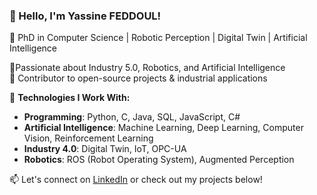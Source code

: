 ### 👋 Hello, I'm Yassine FEDDOUL!

🔹 PhD in Computer Science | Robotic Perception | Digital Twin | Artificial Intelligence

🔹Passionate about Industry 5.0, Robotics, and Artificial Intelligence  
🔹 Contributor to open-source projects & industrial applications  

🚀 **Technologies I Work With:**  
- **Programming**: Python, C, Java, SQL, JavaScript, C#
- **Artificial Intelligence**: Machine Learning, Deep Learning, Computer Vision, Reinforcement Learning
- **Industry 4.0**: Digital Twin, IoT, OPC-UA  
- **Robotics**: ROS (Robot Operating System), Augmented Perception  

📫 Let's connect on [LinkedIn](https://www.linkedin.com/in/yassine-feddoul-0620441ab/) or check out my projects below!  
